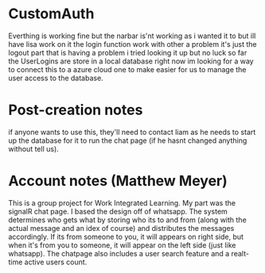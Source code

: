 # CustomAuth
Everthing is working fine but the narbar is'nt working as i wanted it to but ill have lisa work on it
the login function work with other a problem it's just the logout part that is having a problem 
i tried looking it up but no luck so far
the UserLogins are store in a local database right now im looking for a way to connect this to a azure cloud one to make easier for us to manage the user access
to the database.


# Post-creation notes
if anyone wants to use this, they'll need to contact liam as he needs to start up the database for it to run the chat page (if he hasnt changed anything without tell us).


# Account notes (Matthew Meyer)
This is a group project for Work Integrated Learning. My part was the signalR chat page. I based the design off of whatsapp. The system determines who gets what by storing who its to and from (along with the actual message and an idex of course) and distributes the messages accordingly. If its from someone to you, it will appears on right side, but when it's from you to someone, it will appear on the left side (just like whatsapp). The chatpage also includes a user search feature and a realt-time active users count.
